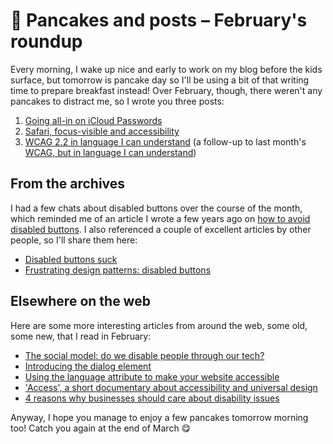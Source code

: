 # 🥞 Pancakes and posts – February's roundup

Every morning, I wake up nice and early to work on my blog before the kids surface, but tomorrow is pancake day so I'll be using a bit of that writing time to prepare breakfast instead! Over February, though, there weren't any pancakes to distract me, so I wrote you three posts:

1. [Going all-in on iCloud Passwords](https://www.tempertemper.net/blog/going-all-in-on-icloud-passwords)
2. [Safari, focus-visible and accessibility](https://www.tempertemper.net/blog/safari-focus-visible-and-accessibility)
3. [WCAG 2.2 in language I can understand](https://www.tempertemper.net/blog/wcag-2-2-in-language-i-can-understand) (a follow-up to last month's [WCAG, but in language I can understand](https://www.tempertemper.net/blog/wcag-but-in-language-i-can-understand))


## From the archives

I had a few chats about disabled buttons over the course of the month, which reminded me of an article I wrote a few years ago on [how to avoid disabled buttons](https://www.tempertemper.net/blog/how-to-avoid-disabled-buttons). I also referenced a couple of excellent articles by other people, so I'll share them here:

- [Disabled buttons suck](https://axesslab.com/disabled-buttons-suck/)
- [Frustrating design patterns: disabled buttons](https://www.smashingmagazine.com/2021/08/frustrating-design-patterns-disabled-buttons/)


## Elsewhere on the web

Here are some more interesting articles from around the web, some old, some new, that I read in February:

- [The social model: do we disable people through our tech?](https://www.getstark.co/blog/the-social-model-do-we-disable-people-through-our-tech)
- [Introducing the dialog element](https://webkit.org/blog/12209/introducing-the-dialog-element/)
- [Using the language attribute to make your website accessible](https://www.craigabbott.co.uk/blog/using-the-language-attribute-to-make-your-website-accessible)
- ['Access', a short documentary about accessibility and universal design](https://vimeo.com/higginsvideo/accessmovie)
- [4 reasons why businesses should care about disability issues](https://www.forbes.com/sites/andrewpulrang/2022/02/21/4-reasons-why-businesses-should-care-about-disability-issues)

Anyway, I hope you manage to enjoy a few pancakes tomorrow morning too! Catch you again at the end of March 😋
